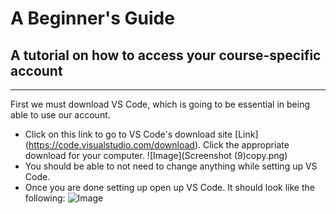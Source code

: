 # A Beginner's Guide
## A tutorial on how to access your course-specific account
---
First we must download VS Code, which is going to be essential in being able to use our account.
* Click on this link to go to VS Code's download site [Link] (https://code.visualstudio.com/download). Click the appropriate download for your computer.
![Image](Screenshot (9)copy.png)
* You should be able to not need to change anything while setting up VS Code.
* Once you are done setting up open up VS Code. It should look like the following:
![Image]()
